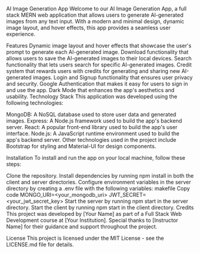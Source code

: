 AI Image Generation App
Welcome to our AI Image Generation App, a full stack MERN web application that allows users to generate AI-generated images from any text input. With a modern and minimal design, dynamic image layout, and hover effects, this app provides a seamless user experience.

Features
Dynamic image layout and hover effects that showcase the user's prompt to generate each AI-generated image.
Download functionality that allows users to save the AI-generated images to their local devices.
Search functionality that lets users search for specific AI-generated images.
Credit system that rewards users with credits for generating and sharing new AI-generated images.
Login and Signup functionality that ensures user privacy and security.
Google Authentication that makes it easy for users to sign in and use the app.
Dark Mode that enhances the app's aesthetics and usability.
Technology Stack
This application was developed using the following technologies:

MongoDB: A NoSQL database used to store user data and generated images.
Express: A Node.js framework used to build the app's backend server.
React: A popular front-end library used to build the app's user interface.
Node.js: A JavaScript runtime environment used to build the app's backend server.
Other technologies used in the project include Bootstrap for styling and Material-UI for design components.

Installation
To install and run the app on your local machine, follow these steps:

Clone the repository.
Install dependencies by running npm install in both the client and server directories.
Configure environment variables in the server directory by creating a .env file with the following variables:
makefile
Copy code
MONGO_URI=<your_mongodb_uri>
JWT_SECRET=<your_jwt_secret_key>
Start the server by running npm start in the server directory.
Start the client by running npm start in the client directory.
Credits
This project was developed by [Your Name] as part of a Full Stack Web Development course at [Your Institution]. Special thanks to [Instructor Name] for their guidance and support throughout the project.

License
This project is licensed under the MIT License - see the LICENSE.md file for details.
